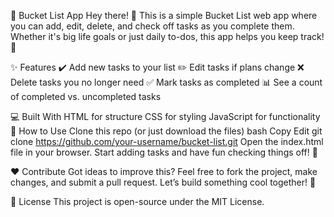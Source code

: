 🎯 Bucket List App
Hey there! 👋 This is a simple Bucket List web app where you can add, edit, delete, and check off tasks as you complete them. Whether it's big life goals or just daily to-dos, this app helps you keep track! 🚀

✨ Features
✔️ Add new tasks to your list
✏️ Edit tasks if plans change
❌ Delete tasks you no longer need
✅ Mark tasks as completed
📊 See a count of completed vs. uncompleted tasks

💻 Built With
HTML for structure
CSS for styling
JavaScript for functionality
🚀 How to Use
Clone this repo (or just download the files)
bash
Copy
Edit
git clone https://github.com/your-username/bucket-list.git
Open the index.html file in your browser.
Start adding tasks and have fun checking things off! 🎉

❤️ Contribute
Got ideas to improve this? Feel free to fork the project, make changes, and submit a pull request. Let’s build something cool together! 🚀

📜 License
This project is open-source under the MIT License.

